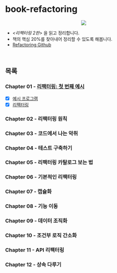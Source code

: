 # book-refactoring

<p align="center"><img src="https://github.com/user-attachments/assets/bd5a45c1-0e04-4b7f-ad49-7f57d4310672" />

- _<리팩터링 2판>_ 을 읽고 정리합니다.
- 책의 핵심 20%를 찾아내어 정리할 수 있도록 해봅니다.
- [Refactoring Github](https://github.com/WegraLee/Refactoring)

<br />

## 목록

### Chapter 01 - [리팩터링: 첫 번째 예시](/Chapter01%20-%20리팩터링:%20첫%20번째%20예시/)

- [x] [예시 프로그램](/Chapter01%20-%20리팩터링:%20첫%20번째%20예시/예시%20프로그램.md)
- [x] [리팩터링](/Chapter01%20-%20리팩터링:%20첫%20번째%20예시/리팩터링.md)

### Chapter 02 - 리팩터링 원칙

### Chapter 03 - 코드에서 나는 악취

### Chapter 04 - 테스트 구축하기

### Chapter 05 - 리팩터링 카탈로그 보는 법

### Chapter 06 - 기본적인 리팩터링

### Chapter 07 - 캡슐화

### Chapter 08 - 기능 이동

### Chapter 09 - 데이터 조직화

### Chapter 10 - 조건부 로직 간소화

### Chapter 11 - API 리팩터링

### Chapter 12 - 상속 다루기
